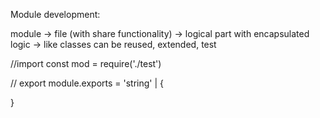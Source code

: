 Module development:

module -> file (with share functionality) -> logical part with encapsulated logic ->  like classes can be reused, extended, test

//import
const mod = require('./test')

// export 
module.exports = 'string' | {

}
